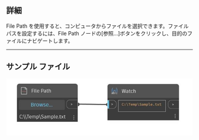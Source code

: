 ## 詳細
File Path を使用すると、コンピュータからファイルを選択できます。ファイル パスを設定するには、File Path ノードの[参照...]ボタンをクリックし、目的のファイルにナビゲートします。
___
## サンプル ファイル

![File Path](./CoreNodeModels.Input.Filename_img.jpg)

